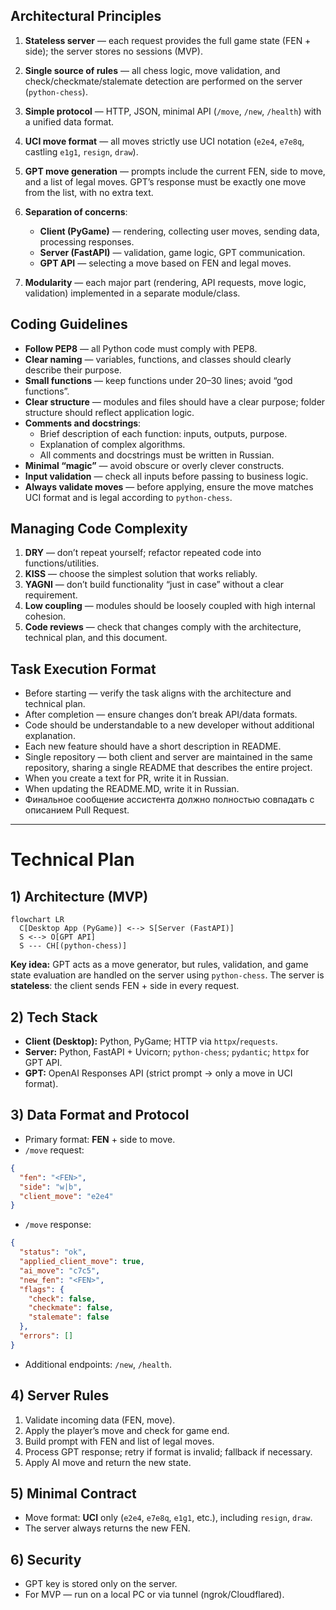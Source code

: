 ## Architectural Principles

1. **Stateless server** — each request provides the full game state (FEN + side); the server stores no sessions (MVP).
2. **Single source of rules** — all chess logic, move validation, and check/checkmate/stalemate detection are performed on the server (`python-chess`).
3. **Simple protocol** — HTTP, JSON, minimal API (`/move`, `/new`, `/health`) with a unified data format.
4. **UCI move format** — all moves strictly use UCI notation (`e2e4`, `e7e8q`, castling `e1g1`, `resign`, `draw`).
5. **GPT move generation** — prompts include the current FEN, side to move, and a list of legal moves. GPT’s response must be exactly one move from the list, with no extra text.
6. **Separation of concerns**:

   * **Client (PyGame)** — rendering, collecting user moves, sending data, processing responses.
   * **Server (FastAPI)** — validation, game logic, GPT communication.
   * **GPT API** — selecting a move based on FEN and legal moves.
7. **Modularity** — each major part (rendering, API requests, move logic, validation) implemented in a separate module/class.

## Coding Guidelines

* **Follow PEP8** — all Python code must comply with PEP8.
* **Clear naming** — variables, functions, and classes should clearly describe their purpose.
* **Small functions** — keep functions under 20–30 lines; avoid “god functions”.
* **Clear structure** — modules and files should have a clear purpose; folder structure should reflect application logic.
* **Comments and docstrings**:
  * Brief description of each function: inputs, outputs, purpose.
  * Explanation of complex algorithms.
  * All comments and docstrings must be written in Russian.
* **Minimal “magic”** — avoid obscure or overly clever constructs.
* **Input validation** — check all inputs before passing to business logic.
* **Always validate moves** — before applying, ensure the move matches UCI format and is legal according to `python-chess`.

## Managing Code Complexity

1. **DRY** — don’t repeat yourself; refactor repeated code into functions/utilities.
2. **KISS** — choose the simplest solution that works reliably.
3. **YAGNI** — don’t build functionality “just in case” without a clear requirement.
4. **Low coupling** — modules should be loosely coupled with high internal cohesion.
5. **Code reviews** — check that changes comply with the architecture, technical plan, and this document.

## Task Execution Format

* Before starting — verify the task aligns with the architecture and technical plan.
* After completion — ensure changes don’t break API/data formats.
* Code should be understandable to a new developer without additional explanation.
* Each new feature should have a short description in README.
* Single repository — both client and server are maintained in the same repository, sharing a single README that describes the entire project.
* When you create a text for PR, write it in Russian.
* When updating the README.MD, write it in Russian.
* Финальное сообщение ассистента должно полностью совпадать с описанием Pull Request.

---

# Technical Plan

## 1) Architecture (MVP)

```
flowchart LR
  C[Desktop App (PyGame)] <--> S[Server (FastAPI)]
  S <--> O[GPT API]
  S --- CH[(python-chess)]
```

**Key idea:** GPT acts as a move generator, but rules, validation, and game state evaluation are handled on the server using `python-chess`. The server is **stateless**: the client sends FEN + side in every request.

## 2) Tech Stack

* **Client (Desktop):** Python, PyGame; HTTP via `httpx`/`requests`.
* **Server:** Python, FastAPI + Uvicorn; `python-chess`; `pydantic`; `httpx` for GPT API.
* **GPT:** OpenAI Responses API (strict prompt → only a move in UCI format).

## 3) Data Format and Protocol

* Primary format: **FEN** + side to move.
* `/move` request:

```json
{
  "fen": "<FEN>",
  "side": "w|b",
  "client_move": "e2e4"  
}
```

* `/move` response:

```json
{
  "status": "ok",
  "applied_client_move": true,
  "ai_move": "c7c5",
  "new_fen": "<FEN>",
  "flags": {
    "check": false,
    "checkmate": false,
    "stalemate": false
  },
  "errors": []
}
```

* Additional endpoints: `/new`, `/health`.

## 4) Server Rules

1. Validate incoming data (FEN, move).
2. Apply the player’s move and check for game end.
3. Build prompt with FEN and list of legal moves.
4. Process GPT response; retry if format is invalid; fallback if necessary.
5. Apply AI move and return the new state.


## 5) Minimal Contract

* Move format: **UCI** only (`e2e4`, `e7e8q`, `e1g1`, etc.), including `resign`, `draw`.
* The server always returns the new FEN.


## 6) Security

* GPT key is stored only on the server.
* For MVP — run on a local PC or via tunnel (ngrok/Cloudflared).